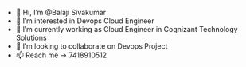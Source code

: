 - 👋 Hi, I’m @Balaji Sivakumar
- 👀 I’m interested in Devops Cloud Engineer
- 🌱 I’m currently working as Cloud Engineer in Cognizant Technology Solutions
- 💞️ I’m looking to collaborate on Devops Project  
- 📫 Reach me -> 7418910512

<!---
Balajisk03/Balajisk03 is a ✨ special ✨ repository because its `README.md` (this file) appears on your GitHub profile.
You can click the Preview link to take a look at your changes.
--->

